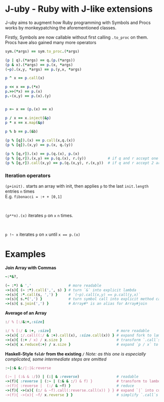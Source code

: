 <!--language-all: lang-rb -->

# J-uby - Ruby with J-like extensions

J-uby aims to augment how Ruby programming with Symbols and Procs works by monkeypatching the aforementioned classes. 

Firstly, Symbols are now callable without first calling `.to_proc` on them. Procs have also gained many more operators

```ruby
sym.(*args) == sym.to_proc.(*args)

(p | q).(*args) == q.(p.(*args))
(p & x).(*args) == p.(x, *args)
(~p).(x,y, *args) == p.(y,x, *args)

p ^ x == p.call(x)

p << x == p.(*x)
p.>>(*x) == p.(x)
p.-(x,y) == p.(x).(y)


p =~ x == (p.(x) == x)

p / x == x.inject(&p)
p * x == x.map(&p)

p % b == p.(&b)
 
(p % [q]).(x) == p.call(x,q.(x))
(p % [q]).(x,y) == p.(x, q.(y))

(p % [q,r]).(x) == p.(q.(x), p.(x)
(p % [q,r]).(x,y) == p.(q.(x), r.(y))          # if q and r accept one argument
(p % [q,r]).call(x,y) == p.(q.(x,y), r.(x,y))  # if q and r accept 2 arguments
```

### Iteration operators
`(p+init).` starts an array with init, then applies `p` to the last `init.length` entries `n` times
<br>
E.g. `fibonacci = :+ + [0,1]` 


<br>

`(p**n).(x)` iterates `p` on `x` `n` times.


<br>

`p !~ x` iterates `p` on `x` until `x == p.(x)`

# Examples

**Join Array with Commas**

```ruby
~:*&?,

(~ :*) & ','                 # more readable
->(s){ (~ :*).call(',', s) } # turn `&` into explicit lambda
->(s){ :*.call(s, ',') }     # `(~p).call(x,y) == p.call(y,x)`
->(s){ s.*(',') }            # turn symbol call into explicit method call
->(s){ s.join(',') }         # Array#* is an alias for Array#join
```
**Average of an Array**
```ruby
:/ % [:/&:+,:size]

:/ % [:/ & :+, :size]                              # more readable 
->(x){ :/.call((:/ & :+).call(x), :size.call(x)) } # expand fork to lambda
->(x){ (:+ / x) / x.size }                         # transform `.call`s on procs to method accesses
->(x){ x.reduce(:+) / x.size }                     # expand `p / x` to `x.reduce(&p)`
```

**Haskell-Style `foldr` from the existing `/`**
*Note: as this one is especially complicated, some intermediate steps are omitted*
```ruby
:~|:& &:/|:|&:reverse

(:~ | (:& & :/)) | (:| & :reverse)                 # readable
->(f){ :reverse | (:~ | (:& & :/) & f) }           # transform to lambda
->(f){ :reverse |  (:/ & ~f) }                     # reduce
->(f){ ->(x){ (:/ & ~f).call(:reverse.call(x)) } } # expand `|` into curried lambda
->(f){ ->(x){ ~f/ x.reverse } }                    # simplify `.call`s
```
